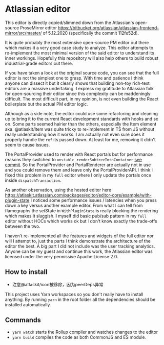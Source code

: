 # Atlassian editor

This editor is directly copied/slimmed down from the Atlassian's open-source ProseMirror editor https://bitbucket.org/atlassian/atlassian-frontend-mirror/src/master/ of 5.12.2020 (specifically the commit 112fe52d).

It is quite probably the most extensive open-source PM editor out there which makes it a very good case study to analyze. This editor attempts to re-implement the most minimal version of the said editor to understand its inner workings. Hopefully this repository will also help others to build robust industrial-grade editors out there.

If you have taken a look at the original source code, you can see that the full editor is not the simplest one to grasp. With time and patience I think anyone can dissect it but it clearly shows that building non-toy rich-text editors are a massive undertaking. I express my gratitude to Atlassian folk for open-sourcing their editor since this complexity can be maddeningly difficult. The most difficult part, in my opinion, is not even building the React boilerplate but the actual PM editor logic.

Although as a side note, the editor could use some refactoring and cleaning up to bring it to the current React development standards with hooks and so on. Some parts seemed hairier than the others, especially the Item element aka. @atlaskit/item was quite tricky to re-implement in TS from JS without really understanding how it works. I am actually not even sure does it properly handle the `ref` its passed down. At least for me, removing it didn't seem to cause issues.

The PortalProvider used to render with React portals but for performance reasons they switched to `unstable_renderSubtreeIntoContainer` [see commit](https://bitbucket.org/atlassian/atlaskit-mk-2/commits/d520a6fb6dab1027d3873eec9317c4e8574d07fb). So the PortalProvider and PortalRenderer are actually not in use and you could remove them and leave only the PortalProviderAPI. I think I fixed this problem in my `full` editor where I only update the portals once inside `dispatchTransaction`.

As another observation, using the hosted editor here https://atlaskit.atlassian.com/packages/editor/editor-core/example/with-plugin-state I noticed some performance issues / latencies when you press down a key versus another example editor. From what I can tell from flamegraphs the setState in `WithPluginState` is really blocking the rendering which makes it sluggish. I myself did basic pub/sub pattern in my `full` editor without HOCs which works ok but I don't know exactly the trade-offs between the two.

I haven't re-implemented all the features and widgets of the full editor nor will I attempt to, just the parts I think demonstrate the architecture of the editor the best. A big part I did not include was the user tracking analytics. Anyone can be my guest and continue this work, the Atlassian editor was licensed under the very permissive Apache License 2.0.

## How to install

- 注意@atlaskit/icon被移除，因为peerDeps异常

This project uses Yarn workspaces so you don't really have to install anything. By running `yarn` in the root folder all the dependencies should be installed automatically.

## Commands

- `yarn watch` starts the Rollup compiler and watches changes to the editor
- `yarn build` compiles the code as both CommonJS and ES module.
